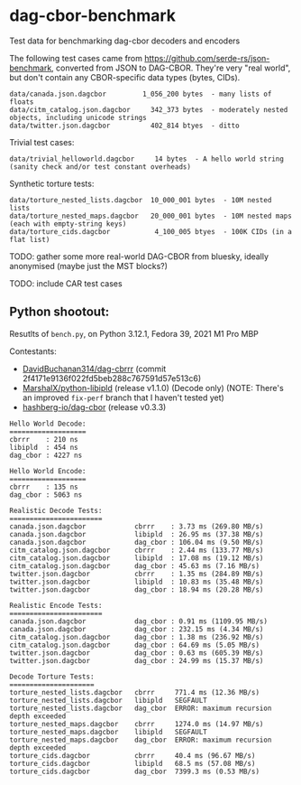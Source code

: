 # dag-cbor-benchmark
Test data for benchmarking dag-cbor decoders and encoders

The following test cases came from https://github.com/serde-rs/json-benchmark, converted from JSON to DAG-CBOR. They're very "real world", but don't contain any CBOR-specific data types (bytes, CIDs).

```
data/canada.json.dagcbor         1_056_200 bytes  - many lists of floats
data/citm_catalog.json.dagcbor     342_373 bytes  - moderately nested objects, including unicode strings
data/twitter.json.dagcbor          402_814 btyes  - ditto
```

Trivial test cases:

```
data/trivial_helloworld.dagcbor     14 bytes  - A hello world string (sanity check and/or test constant overheads)
```

Synthetic torture tests:

```
data/torture_nested_lists.dagcbor  10_000_001 bytes  - 10M nested lists
data/torture_nested_maps.dagcbor   20_000_001 bytes  - 10M nested maps (each with empty-string keys)
data/torture_cids.dagcbor           4_100_005 btyes  - 100K CIDs (in a flat list)
```

TODO: gather some more real-world DAG-CBOR from bluesky, ideally anonymised (maybe just the MST blocks?)

TODO: include CAR test cases


## Python shootout:

Resutlts of `bench.py`, on Python 3.12.1, Fedora 39, 2021 M1 Pro MBP

Contestants:

- [DavidBuchanan314/dag-cbrrr](https://github.com/DavidBuchanan314/dag-cbrrr) (commit 2f4171e9136f022fd5beb288c767591d57e513c6)
- [MarshalX/python-libipld](https://github.com/MarshalX/python-libipld) (release v1.1.0) (Decode only) (NOTE: There's an improved `fix-perf` branch that I haven't tested yet)
- [hashberg-io/dag-cbor](https://github.com/hashberg-io/dag-cbor) (release v0.3.3)

```
Hello World Decode:
===================
cbrrr    : 210 ns
libipld  : 454 ns
dag_cbor : 4227 ns

Hello World Encode:
===================
cbrrr    : 135 ns
dag_cbor : 5063 ns

Realistic Decode Tests:
=======================
canada.json.dagcbor            cbrrr    : 3.73 ms (269.80 MB/s)
canada.json.dagcbor            libipld  : 26.95 ms (37.38 MB/s)
canada.json.dagcbor            dag_cbor : 106.04 ms (9.50 MB/s)
citm_catalog.json.dagcbor      cbrrr    : 2.44 ms (133.77 MB/s)
citm_catalog.json.dagcbor      libipld  : 17.08 ms (19.12 MB/s)
citm_catalog.json.dagcbor      dag_cbor : 45.63 ms (7.16 MB/s)
twitter.json.dagcbor           cbrrr    : 1.35 ms (284.89 MB/s)
twitter.json.dagcbor           libipld  : 10.83 ms (35.48 MB/s)
twitter.json.dagcbor           dag_cbor : 18.94 ms (20.28 MB/s)

Realistic Encode Tests:
=======================
canada.json.dagcbor            dag_cbor : 0.91 ms (1109.95 MB/s)
canada.json.dagcbor            dag_cbor : 232.15 ms (4.34 MB/s)
citm_catalog.json.dagcbor      dag_cbor : 1.38 ms (236.92 MB/s)
citm_catalog.json.dagcbor      dag_cbor : 64.69 ms (5.05 MB/s)
twitter.json.dagcbor           dag_cbor : 0.63 ms (605.39 MB/s)
twitter.json.dagcbor           dag_cbor : 24.99 ms (15.37 MB/s)

Decode Torture Tests:
=====================
torture_nested_lists.dagcbor   cbrrr     771.4 ms (12.36 MB/s)
torture_nested_lists.dagcbor   libipld   SEGFAULT
torture_nested_lists.dagcbor   dag_cbor  ERROR: maximum recursion depth exceeded
torture_nested_maps.dagcbor    cbrrr     1274.0 ms (14.97 MB/s)
torture_nested_maps.dagcbor    libipld   SEGFAULT
torture_nested_maps.dagcbor    dag_cbor  ERROR: maximum recursion depth exceeded
torture_cids.dagcbor           cbrrr     40.4 ms (96.67 MB/s)
torture_cids.dagcbor           libipld   68.5 ms (57.08 MB/s)
torture_cids.dagcbor           dag_cbor  7399.3 ms (0.53 MB/s)
```
